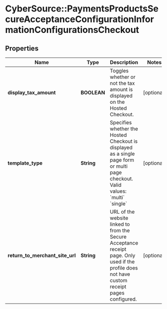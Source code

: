 # CyberSource::PaymentsProductsSecureAcceptanceConfigurationInformationConfigurationsCheckout

## Properties
Name | Type | Description | Notes
------------ | ------------- | ------------- | -------------
**display_tax_amount** | **BOOLEAN** | Toggles whether or not the tax amount is displayed on the Hosted Checkout. | [optional] 
**template_type** | **String** | Specifies whether the Hosted Checkout is displayed as a single page form or multi page checkout.   Valid values:  &#x60;multi&#x60;  &#x60;single&#x60;  | [optional] 
**return_to_merchant_site_url** | **String** | URL of the website linked to from the Secure Acceptance receipt page. Only used if the profile does not have custom receipt pages configured. | [optional] 


